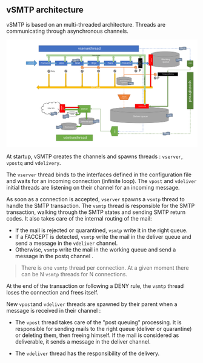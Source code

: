 ## vSMTP architecture

vSMTP is based on an multi-threaded architecture. Threads are communicating through asynchronous channels.

![Architecture](../assets/images/vSMTP-arch-v0.8.5.svg)

At startup, vSMTP creates the channels and spawns threads : `vserver`, `vpostq` and `vdelivery`.

The `vserver` thread binds to the interfaces defined in the configuration file and waits for an incoming connection (infinite loop). The `vpost` and `vdeliver` initial threads are listening on their channel for an incoming message.

As soon as a connection is accepted, `vserver` spawns a `vsmtp` thread to handle the SMTP transaction. The `vsmtp` thread is responsible for the SMTP transaction, walking through the SMTP states and sending SMTP return codes. It also takes care of the internal routing of the mail:

- If the mail is rejected or quarantined, `vsmtp` write it in the right queue.
- If a FACCEPT is detected, `vsmtp` write the mail in the deliver queue and send a message in the `vdeliver` channel.
- Otherwise, `vsmtp` write the mail in the working queue and send a message in the postq channel .

> There is one `vsmtp` thread per connection. At a given moment there can be N `vsmtp` threads for N connections.

At the end of the transaction or following a DENY rule, the `vsmtp` thread loses the connection and frees itself.

New `vpost`and `vdeliver` threads are spawned by their parent when a message is received in their channel :

- The `vpost` thread takes care of the "post queuing" processing. It is responsible for sending mails to the right queue (deliver or quarantine) or deleting them, then freeing himself. If the mail is considered as deliverable, it sends a message in the deliver channel.

- The `vdeliver` thread has the responsibility of the delivery.

